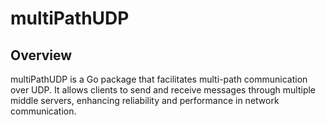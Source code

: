 # multiPathUDP

## Overview

multiPathUDP is a Go package that facilitates multi-path communication over UDP. It allows clients to send and receive
messages through multiple middle servers, enhancing reliability and performance in network communication.